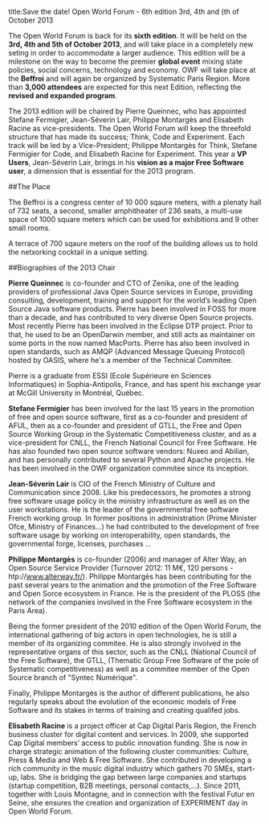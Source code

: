 title:Save the date! Open World Forum - 6th edition 3rd, 4th and (th of October 2013

The Open World Forum is back for its **sixth edition**. It will be held on the **3rd, 4th and 5th of October 2013**, and will take place in a completely new seting in order to accommodate a larger audience. This edition will be a milestone on the way to become the premier **global event** mixing state policies, social concerns, technology and economy. OWF will take place at the **Beffroi** and will again be organized by Systematic Paris Region. More than **3,000 attendees** are expected for this next Edition, reflecting the **revised and expanded program**.

The 2013 edition will be chaired by Pierre Queinnec, who has appointed Stefane Fermigier, Jean-Séverin Lair, Philippe Montargès and Elisabeth Racine as vice-presidents. The Open World Forum will keep the threefold structure that has made its success; Think, Code and Experiment. Each track will be led by a Vice-President; Philippe Montargès for Think, Stefane Fermigier for Code, and Elisabeth Racine for Experiment. This year a **VP Users**, Jean-Séverin Lair, brings in his **vision as a major Free Software user**, a dimension that is essential for the 2013 program.

##The Place

The Beffroi is a congress center of 10 000 sqaure meters, with a plenaty hall of 732 seats, a second, smaller amphitheater of 236 seats, a multi-use space of 1000 square meters which can be used for exhibitions and 9 other small rooms.

A terrace of 700 sqaure meters on the roof of the building allows us to hold the netxorking cocktail in a unique setting.

##Biographies of the 2013 Chair

**Pierre Queinnec** is co-founder and CTO of Zenika, one of the leading providers of professional Java Open Source services in Europe, providing consulting, development, training and support for the world’s leading Open Source Java software products. Pierre has been involved in FOSS for more than a decade, and has contributed to very diverse Open Source projects. Most recently Pierre has been involved in the Eclipse DTP project. Prior to that, he used to be an OpenDarwin member, and still acts as maintainer on some ports in the now named MacPorts. Pierre has also been involved in open standards, such as AMQP (Advanced Message Queuing Protocol) hosted by OASIS, where he's a member of the Technical Commitee.

Pierre is a graduate from ESSI (Ecole Supérieure en Sciences Informatiques) in Sophia-Antipolis, France, and has spent his exchange year at McGill University in Montréal, Québec.

**Stefane Fermigier** has been involved for the last 15 years in the promotion of free and open source software, first as a co-founder and president of AFUL, then as a co-founder and president of GTLL, the Free and Open Source Working Group in the Systematic Competitiveness cluster, and as a vice-president for CNLL, the French National Council for Free Software. He has also founded two open source software vendors: Nuxeo and Abilian, and has personally contributed to several Python and Apache projects. He has been involved in the OWF organization commitee since its inception.

**Jean-Séverin Lair** is CIO of the French Ministry of Culture and Communication since 2008. Like his predecessors, he promotes a strong free software usage policy in the ministry infrastructure as well as on the user workstations. He is the leader of the governmental free software French working group. In former positions in administration (Prime Minister Ofce, Ministry of Finances...) he had contributed to the development of free software usage by working on interoperability, open standards, the governmental forge, licenses, purchases ...

**Philippe Montargès** is co-founder (2006) and manager of Alter Way, an Open Source Service Provider (Turnover 2012: 11 M€, 120 persons -  htp://www.alterway.fr/). Philippe Montargès has been contributing for the past several years to the animation and the promotion of the Free Software and Open Sorce ecosystem in France. He is the president of the PLOSS (the network of the companies involved in the Free Software ecosystem in the Paris Area).

Being the former president of the 2010 edition of the Open World Forum, the international gathering of big actors in open technologies, he is still a member of its organizing commitee. He is also strongly involved in the representative organs of this sector, such as the CNLL (National Council of the Free Software), the GTLL, (Thematic Group Free Software of the pole of Systematic competitiveness) as well as a commitee member of the Open Source branch of "Syntec Numérique".

Finally, Philippe Montargès is the author of different publications, he also regularly speaks about the evolution of the economic models of Free Software and its stakes in terms of training and creating qualifed jobs.


**Elisabeth Racine** is a project officer at Cap Digital Paris Region, the French business cluster for digital content and services. In 2009, she supported Cap Digital members’ access to public innovation funding. She is now in charge strategic animation of the following cluster communities: Culture, Press & Media and Web & Free Software. She contributed in developing a rich community in the music digital industry which gathers 70 SMEs, start-up, labs. She is bridging the gap between large companies and startups (startup competition, B2B meetings, personal contacts,…). Since 2011, together with Louis Montagne, and in connection with the festival Futur en Seine, she ensures the creation and organization of EXPERIMENT day in Open World Forum.
